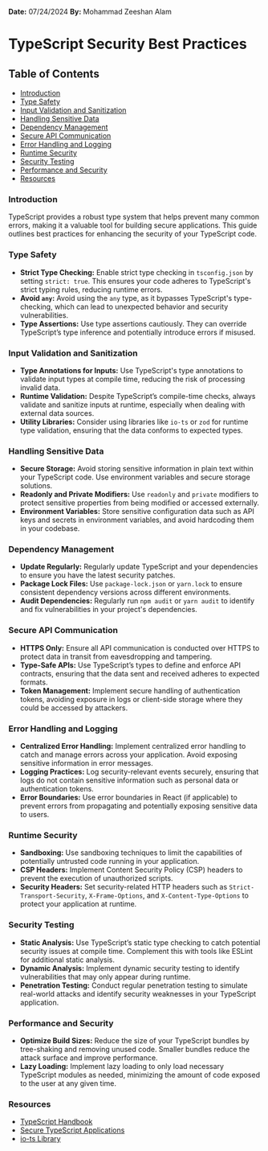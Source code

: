 **Date:** 07/24/2024
**By:** Mohammad Zeeshan Alam
# TypeScript Security Best Practices

## Table of Contents
- [Introduction](#introduction)
- [Type Safety](#type-safety)
- [Input Validation and Sanitization](#input-validation-and-sanitization)
- [Handling Sensitive Data](#handling-sensitive-data)
- [Dependency Management](#dependency-management)
- [Secure API Communication](#secure-api-communication)
- [Error Handling and Logging](#error-handling-and-logging)
- [Runtime Security](#runtime-security)
- [Security Testing](#security-testing)
- [Performance and Security](#performance-and-security)
- [Resources](#resources)

### Introduction
TypeScript provides a robust type system that helps prevent many common errors, making it a valuable tool for building secure applications. This guide outlines best practices for enhancing the security of your TypeScript code.

### Type Safety
- **Strict Type Checking:** Enable strict type checking in `tsconfig.json` by setting `strict: true`. This ensures your code adheres to TypeScript's strict typing rules, reducing runtime errors.
- **Avoid `any`:** Avoid using the `any` type, as it bypasses TypeScript's type-checking, which can lead to unexpected behavior and security vulnerabilities.
- **Type Assertions:** Use type assertions cautiously. They can override TypeScript’s type inference and potentially introduce errors if misused.

### Input Validation and Sanitization
- **Type Annotations for Inputs:** Use TypeScript's type annotations to validate input types at compile time, reducing the risk of processing invalid data.
- **Runtime Validation:** Despite TypeScript’s compile-time checks, always validate and sanitize inputs at runtime, especially when dealing with external data sources.
- **Utility Libraries:** Consider using libraries like `io-ts` or `zod` for runtime type validation, ensuring that the data conforms to expected types.

### Handling Sensitive Data
- **Secure Storage:** Avoid storing sensitive information in plain text within your TypeScript code. Use environment variables and secure storage solutions.
- **Readonly and Private Modifiers:** Use `readonly` and `private` modifiers to protect sensitive properties from being modified or accessed externally.
- **Environment Variables:** Store sensitive configuration data such as API keys and secrets in environment variables, and avoid hardcoding them in your codebase.

### Dependency Management
- **Update Regularly:** Regularly update TypeScript and your dependencies to ensure you have the latest security patches.
- **Package Lock Files:** Use `package-lock.json` or `yarn.lock` to ensure consistent dependency versions across different environments.
- **Audit Dependencies:** Regularly run `npm audit` or `yarn audit` to identify and fix vulnerabilities in your project's dependencies.

### Secure API Communication
- **HTTPS Only:** Ensure all API communication is conducted over HTTPS to protect data in transit from eavesdropping and tampering.
- **Type-Safe APIs:** Use TypeScript’s types to define and enforce API contracts, ensuring that the data sent and received adheres to expected formats.
- **Token Management:** Implement secure handling of authentication tokens, avoiding exposure in logs or client-side storage where they could be accessed by attackers.

### Error Handling and Logging
- **Centralized Error Handling:** Implement centralized error handling to catch and manage errors across your application. Avoid exposing sensitive information in error messages.
- **Logging Practices:** Log security-relevant events securely, ensuring that logs do not contain sensitive information such as personal data or authentication tokens.
- **Error Boundaries:** Use error boundaries in React (if applicable) to prevent errors from propagating and potentially exposing sensitive data to users.

### Runtime Security
- **Sandboxing:** Use sandboxing techniques to limit the capabilities of potentially untrusted code running in your application.
- **CSP Headers:** Implement Content Security Policy (CSP) headers to prevent the execution of unauthorized scripts.
- **Security Headers:** Set security-related HTTP headers such as `Strict-Transport-Security`, `X-Frame-Options`, and `X-Content-Type-Options` to protect your application at runtime.

### Security Testing
- **Static Analysis:** Use TypeScript’s static type checking to catch potential security issues at compile time. Complement this with tools like ESLint for additional static analysis.
- **Dynamic Analysis:** Implement dynamic security testing to identify vulnerabilities that may only appear during runtime.
- **Penetration Testing:** Conduct regular penetration testing to simulate real-world attacks and identify security weaknesses in your TypeScript application.

### Performance and Security
- **Optimize Build Sizes:** Reduce the size of your TypeScript bundles by tree-shaking and removing unused code. Smaller bundles reduce the attack surface and improve performance.
- **Lazy Loading:** Implement lazy loading to only load necessary TypeScript modules as needed, minimizing the amount of code exposed to the user at any given time.

### Resources
- [TypeScript Handbook](https://www.typescriptlang.org/docs/handbook/intro.html)
- [Secure TypeScript Applications](https://auth0.com/blog/securing-typescript-applications/)
- [io-ts Library](https://github.com/gcanti/io-ts)
